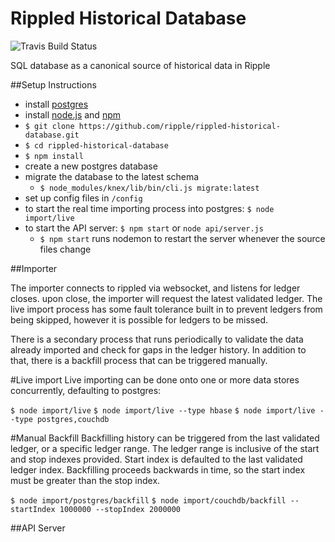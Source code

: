 Rippled Historical Database
==========================

![Travis Build Status](https://travis-ci.org/ripple/rippled-historical-database.svg?branch=develop)

SQL database as a canonical source of historical data in Ripple

##Setup Instructions

+ install [postgres](http://www.postgresql.org/)
+ install [node.js](http://nodejs.org/) and [npm](https://www.npmjs.org/)
+ `$ git clone https://github.com/ripple/rippled-historical-database.git`
+ `$ cd rippled-historical-database`
+ `$ npm install`
+ create a new postgres database
+ migrate the database to the latest schema
  + `$ node_modules/knex/lib/bin/cli.js migrate:latest`
+ set up config files in `/config`
+ to start the real time importing process into postgres: `$ node import/live`
+ to start the API server: `$ npm start` or `node api/server.js`
  +  `$ npm start` runs nodemon to restart the server whenever the source files change
 
##Importer

The importer connects to rippled via websocket, and listens for ledger closes. upon close, the importer will request the latest validated ledger.  The live import process has some fault tolerance built in to prevent ledgers from being skipped, however it is possible for ledgers to be missed.

There is a secondary process that runs periodically to validate the data already imported and check for gaps in the ledger history.  In addition to that, there is a backfill process that can be triggered manually.

#Live import
Live importing can be done onto one or more data stores concurrently, defaulting to postgres:

`$ node import/live`
`$ node import/live --type hbase`
`$ node import/live --type postgres,couchdb`

#Manual Backfill
Backfilling history can be triggered from the last validated ledger, or a specific ledger range.  The ledger range is inclusive of the start and stop indexes provided.  Start index is defaulted to the last validated ledger index.  Backfilling proceeds backwards in time, so the start index must be greater than the stop index.

`$ node import/postgres/backfill`
`$ node import/couchdb/backfill --startIndex 1000000 --stopIndex 2000000`

##API Server

